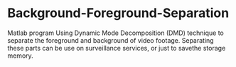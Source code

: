 # Background-Foreground-Separation
Matlab program
Using Dynamic Mode Decomposition (DMD) technique to separate the foreground and background of video footage. 
Separating these parts can be use on surveillance services, or just to savethe storage memory.
